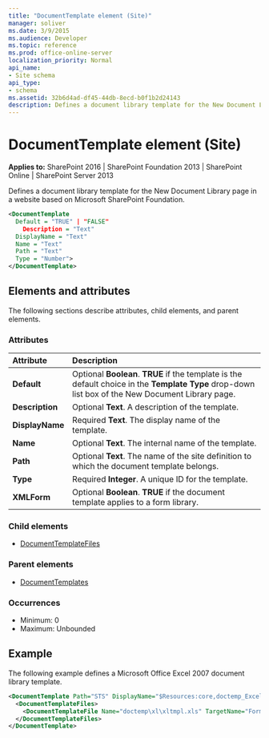 ```yaml
---
title: "DocumentTemplate element (Site)"
manager: soliver
ms.date: 3/9/2015
ms.audience: Developer
ms.topic: reference
ms.prod: office-online-server
localization_priority: Normal
api_name:
- Site schema
api_type:
- schema
ms.assetid: 32b6d4ad-df45-44db-8ecd-b0f1b2d24143
description: Defines a document library template for the New Document Library page in a website based on Microsoft SharePoint Foundation.
---
```


# DocumentTemplate element (Site)

**Applies to:** SharePoint 2016 | SharePoint Foundation 2013 | SharePoint Online | SharePoint Server 2013
  
Defines a document library template for the New Document Library page in a website based on Microsoft SharePoint Foundation.
  
```XML
<DocumentTemplate
  Default = "TRUE" | "FALSE"
    Description = "Text"
  DisplayName = "Text"
  Name = "Text"
  Path = "Text"
  Type = "Number">
</DocumentTemplate>
```

## Elements and attributes

The following sections describe attributes, child elements, and parent elements.

### Attributes

|**Attribute**|**Description**|
|:-----|:-----|
|**Default** <br/> |Optional **Boolean**. **TRUE** if the template is the default choice in the **Template** **Type** drop-down list box of the New Document Library page.  <br/> |
|**Description** <br/> |Optional **Text**. A description of the template.  <br/> |
|**DisplayName** <br/> |Required **Text**. The display name of the template.  <br/> |
|**Name** <br/> |Optional **Text**. The internal name of the template.  <br/> |
|**Path** <br/> |Optional **Text**. The name of the site definition to which the document template belongs.  <br/> |
|**Type** <br/> |Required **Integer**. A unique ID for the template.  <br/> |
|**XMLForm** <br/> |Optional **Boolean**. **TRUE** if the document template applies to a form library.  <br/> |
   
### Child elements

- [DocumentTemplateFiles](documenttemplatefiles-element-site.md)
   
### Parent elements

- [DocumentTemplates](documenttemplates-element-site.md)
   
### Occurrences

- Minimum: 0
- Maximum: Unbounded  
   
## Example

The following example defines a Microsoft Office Excel 2007 document library template.
  
```XML
<DocumentTemplate Path="STS" DisplayName="$Resources:core,doctemp_Excel;" Type="103" Description="$Resources:core,doctemp_Excel_Desc;">
  <DocumentTemplateFiles>
    <DocumentTemplateFile Name="doctemp\xl\xltmpl.xls" TargetName="Forms/template.xls" Default="TRUE" />
  </DocumentTemplateFiles>
</DocumentTemplate>
```

<br/>
